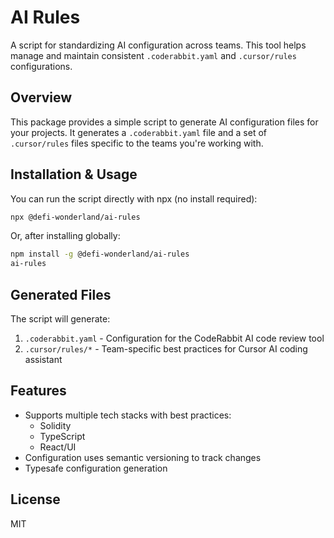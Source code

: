 # AI Rules

A script for standardizing AI configuration across teams. This tool helps manage and maintain consistent `.coderabbit.yaml` and `.cursor/rules` configurations.

## Overview

This package provides a simple script to generate AI configuration files for your projects. It generates a `.coderabbit.yaml` file and a set of `.cursor/rules` files specific to the teams you're working with.

## Installation & Usage

You can run the script directly with npx (no install required):

```bash
npx @defi-wonderland/ai-rules
```

Or, after installing globally:

```bash
npm install -g @defi-wonderland/ai-rules
ai-rules
```

## Generated Files

The script will generate:

1. `.coderabbit.yaml` - Configuration for the CodeRabbit AI code review tool
2. `.cursor/rules/*` - Team-specific best practices for Cursor AI coding assistant

## Features

-   Supports multiple tech stacks with best practices:
    -   Solidity
    -   TypeScript
    -   React/UI
-   Configuration uses semantic versioning to track changes
-   Typesafe configuration generation

## License

MIT
